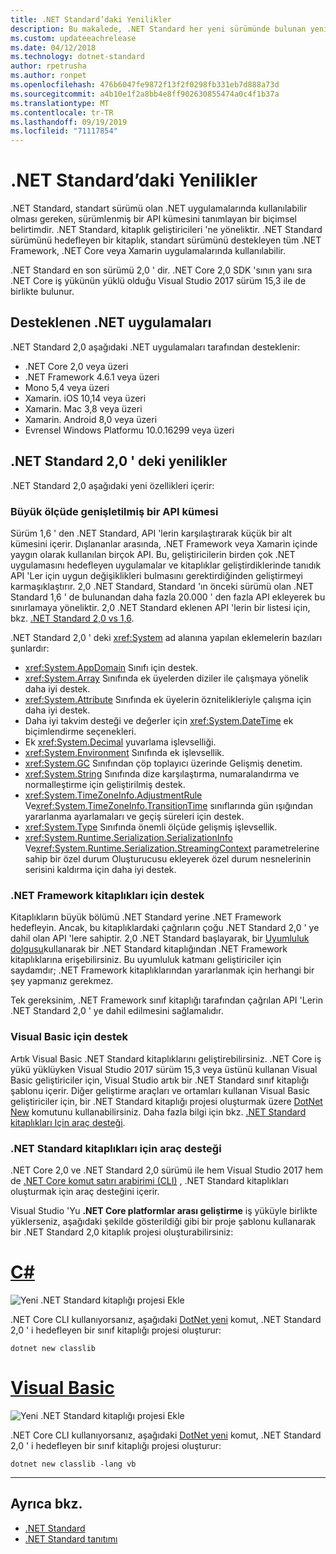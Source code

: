 ```yaml
---
title: .NET Standard’daki Yenilikler
description: Bu makalede, .NET Standard her yeni sürümünde bulunan yeni özellikler ve geliştirmeler özetlenmektedir.
ms.custom: updateeachrelease
ms.date: 04/12/2018
ms.technology: dotnet-standard
author: rpetrusha
ms.author: ronpet
ms.openlocfilehash: 476b6047fe9872f13f2f0298fb331eb7d888a73d
ms.sourcegitcommit: a4b10e1f2a8bb4e8ff902630855474a0c4f1b37a
ms.translationtype: MT
ms.contentlocale: tr-TR
ms.lasthandoff: 09/19/2019
ms.locfileid: "71117854"
---
```

# <a name="whats-new-in-the-net-standard"></a>.NET Standard’daki Yenilikler

.NET Standard, standart sürümü olan .NET uygulamalarında kullanılabilir olması gereken, sürümlenmiş bir API kümesini tanımlayan bir biçimsel belirtimdir. .NET Standard, kitaplık geliştiricileri 'ne yöneliktir. .NET Standard sürümünü hedefleyen bir kitaplık, standart sürümünü destekleyen tüm .NET Framework, .NET Core veya Xamarin uygulamalarında kullanılabilir.

.NET Standard en son sürümü 2,0 ' dir. .NET Core 2,0 SDK 'sının yanı sıra .NET Core iş yükünün yüklü olduğu Visual Studio 2017 sürüm 15,3 ile de birlikte bulunur.

## <a name="supported-net-implementations"></a>Desteklenen .NET uygulamaları

.NET Standard 2,0 aşağıdaki .NET uygulamaları tarafından desteklenir:

- .NET Core 2,0 veya üzeri
- .NET Framework 4.6.1 veya üzeri
- Mono 5,4 veya üzeri
- Xamarin. iOS 10,14 veya üzeri
- Xamarin. Mac 3,8 veya üzeri
- Xamarin. Android 8,0 veya üzeri
- Evrensel Windows Platformu 10.0.16299 veya üzeri

## <a name="whats-new-in-the-net-standard-20"></a>.NET Standard 2,0 ' deki yenilikler

.NET Standard 2,0 aşağıdaki yeni özellikleri içerir:

### <a name="a-vastly-expanded-set-of-apis"></a>Büyük ölçüde genişletilmiş bir API kümesi

Sürüm 1,6 ' den .NET Standard, API 'lerin karşılaştırarak küçük bir alt kümesini içerir. Dışlananlar arasında, .NET Framework veya Xamarin içinde yaygın olarak kullanılan birçok API. Bu, geliştiricilerin birden çok .NET uygulamasını hedefleyen uygulamalar ve kitaplıklar geliştirdiklerinde tanıdık API 'Ler için uygun değişiklikleri bulmasını gerektirdiğinden geliştirmeyi karmaşıklaştırır. 2,0 .NET Standard, Standard 'ın önceki sürümü olan .NET Standard 1,6 ' de bulunandan daha fazla 20.000 ' den fazla API ekleyerek bu sınırlamaya yöneliktir. 2,0 .NET Standard eklenen API 'lerin bir listesi için, bkz. [.NET Standard 2,0 vs 1,6](https://raw.githubusercontent.com/dotnet/standard/master/docs/versions/netstandard2.0_diff.md).

.NET Standard 2,0 ' deki <xref:System> ad alanına yapılan eklemelerin bazıları şunlardır:

- <xref:System.AppDomain> Sınıfı için destek.
- <xref:System.Array> Sınıfında ek üyelerden diziler ile çalışmaya yönelik daha iyi destek.
- <xref:System.Attribute> Sınıfında ek üyelerin öznitelikleriyle çalışma için daha iyi destek.
- Daha iyi takvim desteği ve değerler için <xref:System.DateTime> ek biçimlendirme seçenekleri.
- Ek <xref:System.Decimal> yuvarlama işlevselliği.
- <xref:System.Environment> Sınıfında ek işlevsellik.
- <xref:System.GC> Sınıfından çöp toplayıcı üzerinde Gelişmiş denetim.
- <xref:System.String> Sınıfında dize karşılaştırma, numaralandırma ve normalleştirme için geliştirilmiş destek.
- <xref:System.TimeZoneInfo.AdjustmentRule> Ve<xref:System.TimeZoneInfo.TransitionTime> sınıflarında gün ışığından yararlanma ayarlamaları ve geçiş süreleri için destek.
- <xref:System.Type> Sınıfında önemli ölçüde gelişmiş işlevsellik.
- <xref:System.Runtime.Serialization.SerializationInfo> Ve<xref:System.Runtime.Serialization.StreamingContext> parametrelerine sahip bir özel durum Oluşturucusu ekleyerek özel durum nesnelerinin serisini kaldırma için daha iyi destek.

### <a name="support-for-net-framework-libraries"></a>.NET Framework kitaplıkları için destek

Kitaplıkların büyük bölümü .NET Standard yerine .NET Framework hedefleyin. Ancak, bu kitaplıklardaki çağrıların çoğu .NET Standard 2,0 ' ye dahil olan API 'lere sahiptir. 2,0 .NET Standard başlayarak, bir [Uyumluluk dolgusu](https://github.com/dotnet/standard/blob/master/docs/planning/netstandard-2.0/README.md#assembly-unification)kullanarak bir .NET Standard kitaplığından .NET Framework kitaplıklarına erişebilirsiniz. Bu uyumluluk katmanı geliştiriciler için saydamdır; .NET Framework kitaplıklarından yararlanmak için herhangi bir şey yapmanız gerekmez.

Tek gereksinim, .NET Framework sınıf kitaplığı tarafından çağrılan API 'Lerin .NET Standard 2,0 ' ye dahil edilmesini sağlamalıdır.

### <a name="support-for-visual-basic"></a>Visual Basic için destek

Artık Visual Basic .NET Standard kitaplıklarını geliştirebilirsiniz. .NET Core iş yükü yüklüyken Visual Studio 2017 sürüm 15,3 veya üstünü kullanan Visual Basic geliştiriciler için, Visual Studio artık bir .NET Standard sınıf kitaplığı şablonu içerir. Diğer geliştirme araçları ve ortamları kullanan Visual Basic geliştiriciler için, bir .NET Standard kitaplığı projesi oluşturmak üzere [DotNet New](../../core/tools/dotnet-new.md) komutunu kullanabilirsiniz. Daha fazla bilgi için bkz. [.NET Standard kitaplıkları Için araç desteği](#tooling-support-for-net-standard-libraries).

### <a name="tooling-support-for-net-standard-libraries"></a>.NET Standard kitaplıkları için araç desteği

.NET Core 2,0 ve .NET Standard 2,0 sürümü ile hem Visual Studio 2017 hem de [.NET Core komut satırı arabirimi (CLI)](../../core/tools/index.md) , .NET Standard kitaplıkları oluşturmak için araç desteğini içerir.

Visual Studio 'Yu **.NET Core platformlar arası geliştirme** iş yüküyle birlikte yüklerseniz, aşağıdaki şekilde gösterildiği gibi bir proje şablonu kullanarak bir .NET Standard 2,0 kitaplık projesi oluşturabilirsiniz:

<!-- markdownlint-disable MD025 -->

# <a name="ctabcsharp"></a>[C#](#tab/csharp)

![Yeni .NET Standard kitaplığı projesi Ekle](./media/std-project-cs.png)

.NET Core CLI kullanıyorsanız, aşağıdaki [DotNet yeni](../../core/tools/dotnet-new.md) komut, .NET Standard 2,0 ' i hedefleyen bir sınıf kitaplığı projesi oluşturur:

```dotnetcli
dotnet new classlib
```

# <a name="visual-basictabvb"></a>[Visual Basic](#tab/vb)

![Yeni .NET Standard kitaplığı projesi Ekle](./media/std-project-vb.png)

.NET Core CLI kullanıyorsanız, aşağıdaki [DotNet yeni](../../core/tools/dotnet-new.md) komut, .NET Standard 2,0 ' i hedefleyen bir sınıf kitaplığı projesi oluşturur:

```dotnetcli
dotnet new classlib -lang vb
```

---

## <a name="see-also"></a>Ayrıca bkz.

- [.NET Standard](../net-standard.md)
- [.NET Standard tanıtımı](https://devblogs.microsoft.com/dotnet/introducing-net-standard/)
